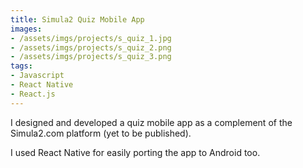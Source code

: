 ```yaml
---
title: Simula2 Quiz Mobile App
images:
- /assets/imgs/projects/s_quiz_1.jpg
- /assets/imgs/projects/s_quiz_2.png
- /assets/imgs/projects/s_quiz_3.png
tags:
- Javascript
- React Native
- React.js
---
```


I designed and developed a quiz mobile app as a complement of the Simula2.com platform (yet to be published).

I used React Native for easily porting the app to Android too.
